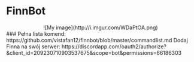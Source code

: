 # FinnBot
<center>![My image](http://i.imgur.com/WDaPtOA.png)</center>
### Pełna lista komend: https://github.com/vistafan12/finnbot/blob/master/commandlist.md
Dodaj Finna na swój serwer: https://discordapp.com/oauth2/authorize?&client_id=209230710903537675&scope=bot&permissions=66186303

